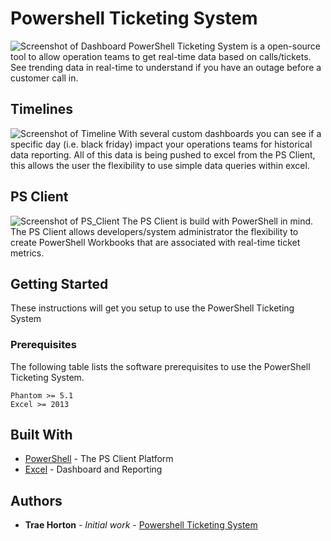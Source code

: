 # Powershell Ticketing System
![Screenshot of Dashboard](https://i.imgur.com/Z23tPOo.png)
PowerShell Ticketing System is a open-source tool to allow operation 
teams to get real-time data based on calls/tickets.
See trending data in real-time to understand if you have an 
outage before a customer call in.

## Timelines
![Screenshot of Timeline](https://i.imgur.com/oqMZo3w.png)
With several custom dashboards you can see if a specific day (i.e. black friday) 
impact your operations teams for historical data reporting. All of this data is 
being pushed to excel from the PS Client, this allows the user the flexibility 
to use simple data queries within excel.

## PS Client
![Screenshot of PS_Client](https://i.imgur.com/mIfAAon.png)
The PS Client is build with PowerShell in mind. The PS Client allows developers/system administrator the flexibility to create PowerShell Workbooks that are associated with real-time ticket metrics.

## Getting Started

These instructions will get you setup to use the PowerShell Ticketing System

### Prerequisites

The following table lists the software prerequisites to use the PowerShell Ticketing System.

```
Phantom >= 5.1
Excel >= 2013
```

## Built With

* [PowerShell](https://docs.microsoft.com/en-us/powershell/scripting/overview?view=powershell-6) - The PS Client Platform
* [Excel](https://en.wikipedia.org/wiki/Microsoft_Excel) - Dashboard and Reporting

## Authors

* **Trae Horton** - *Initial work* - [Powershell Ticketing System](https://github.com/sorsnce/powershell-ticketing-system)
